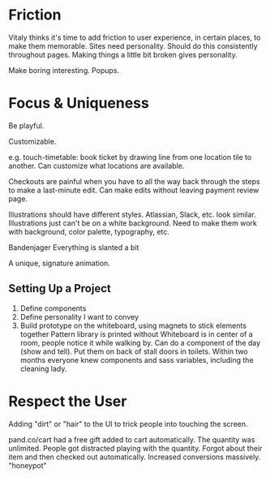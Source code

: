 # Friction

Vitaly thinks it's time to add friction to user experience, in certain places, to make them memorable.
  Sites need personality.
  Should do this consistently throughout pages.
  Making things a little bit broken gives personality.

Make boring interesting.
  Popups.

# Focus & Uniqueness

Be playful.

Customizable.

e.g. touch-timetable: book ticket by drawing line from one location tile to another.
  Can customize what locations are available.

Checkouts are painful when you have to all the way back through the steps to make a last-minute edit.
  Can make edits without leaving payment review page.

Illustrations should have different styles.
  Atlassian, Slack, etc. look similar.
  Illustrations just can't be on a white background.
    Need to make them work with background, color palette, typography, etc.

Bandenjager
  Everything is slanted a bit

A unique, signature animation.

## Setting Up a Project

  1. Define components
  2. Define personality I want to convey
  3. Build prototype on the whiteboard, using magnets to stick elements together
    Pattern library is printed without
    Whiteboard is in center of a room, people notice it while walking by.
    Can do a component of the day (show and tell).
    Put them on back of stall doors in toilets.
      Within two months everyone knew components and sass variables, including the cleaning lady.

# Respect the User

Adding "dirt" or "hair" to the UI to trick people into touching the screen.

pand.co/cart had a free gift added to cart automatically. The quantity was unlimited. People got distracted playing with the quantity. Forgot about their item and then checked out automatically.
  Increased conversions massively.
  "honeypot"
